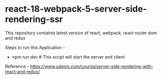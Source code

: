 # react-18-webpack-5-server-side-rendering-ssr

This repository containts latest version of react, webpack, react router dom and redux

Steps to run this Application - 
 - npm run dev # This script will start the server and client


Reference - 
https://www.udemy.com/course/server-side-rendering-with-react-and-redux/

